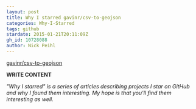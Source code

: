 ```yaml
---
layout: post
title: Why I starred gavinr/csv-to-geojson
categories: Why-I-Starred
tags: github
stardate: 2015-01-21T20:11:09Z
gh_id: 10728088
author: Nick Peihl
---
```


[gavinr/csv-to-geojson](star.repo.html_url)

**WRITE CONTENT**

*"Why I starred" is a series of articles describing projects I star on GitHub and why I found them interesting. My hope is that you'll find them interesting as well.*

